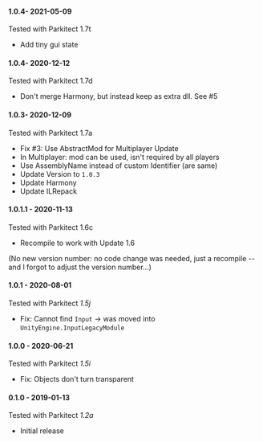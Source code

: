 #### 1.0.4- 2021-05-09
Tested with Parkitect 1.7t
* Add tiny gui state

#### 1.0.4- 2020-12-12
Tested with Parkitect 1.7d
* Don't merge Harmony, but instead keep as extra dll. See #5

#### 1.0.3- 2020-12-09
Tested with Parkitect 1.7a
* Fix #3: Use AbstractMod for Multiplayer Update
* In Multiplayer: mod can be used, isn't required by all players
* Use AssemblyName instead of custom Identifier (are same)
* Update Version to `1.0.3`
* Update Harmony
* Update ILRepack

#### 1.0.1.1 - 2020-11-13
Tested with Parkitect 1.6c
* Recompile to work with Update 1.6

(No new version number: no code change was needed, just a recompile -- and I forgot to adjust the version number...)

#### 1.0.1 - 2020-08-01
Tested with Parkitect *1.5j*
* Fix: Cannot find `Input`
       -> was moved into `UnityEngine.InputLegacyModule`

#### 1.0.0 - 2020-06-21
Tested with Parkitect *1.5i*
* Fix: Objects don't turn transparent

#### 0.1.0 - 2019-01-13
Tested with Parkitect *1.2a*
* Initial release
